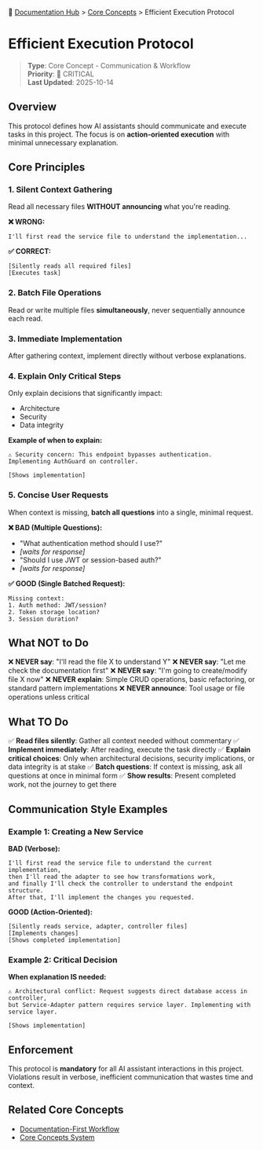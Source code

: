 📍 [Documentation Hub](../README.md) > [Core Concepts](./README.md) > Efficient Execution Protocol

# Efficient Execution Protocol

> **Type**: Core Concept - Communication & Workflow  
> **Priority**: 🔴 CRITICAL  
> **Last Updated**: 2025-10-14

## Overview

This protocol defines how AI assistants should communicate and execute tasks in this project. The focus is on **action-oriented execution** with minimal unnecessary explanation.

## Core Principles

### 1. Silent Context Gathering
Read all necessary files **WITHOUT announcing** what you're reading.

**❌ WRONG:**
```
I'll first read the service file to understand the implementation...
```

**✅ CORRECT:**
```
[Silently reads all required files]
[Executes task]
```

### 2. Batch File Operations
Read or write multiple files **simultaneously**, never sequentially announce each read.

### 3. Immediate Implementation
After gathering context, implement directly without verbose explanations.

### 4. Explain Only Critical Steps
Only explain decisions that significantly impact:
- Architecture
- Security
- Data integrity

**Example of when to explain:**
```
⚠️ Security concern: This endpoint bypasses authentication. 
Implementing AuthGuard on controller.

[Shows implementation]
```

### 5. Concise User Requests
When context is missing, **batch all questions** into a single, minimal request.

**❌ BAD (Multiple Questions):**
- "What authentication method should I use?"
- *[waits for response]*
- "Should I use JWT or session-based auth?"
- *[waits for response]*

**✅ GOOD (Single Batched Request):**
```
Missing context:
1. Auth method: JWT/session?
2. Token storage location?
3. Session duration?
```

## What NOT to Do

❌ **NEVER say**: "I'll read the file X to understand Y"
❌ **NEVER say**: "Let me check the documentation first"
❌ **NEVER say**: "I'm going to create/modify file X now"
❌ **NEVER explain**: Simple CRUD operations, basic refactoring, or standard pattern implementations
❌ **NEVER announce**: Tool usage or file operations unless critical

## What TO Do

✅ **Read files silently**: Gather all context needed without commentary
✅ **Implement immediately**: After reading, execute the task directly
✅ **Explain critical choices**: Only when architectural decisions, security implications, or data integrity is at stake
✅ **Batch questions**: If context is missing, ask all questions at once in minimal form
✅ **Show results**: Present completed work, not the journey to get there

## Communication Style Examples

### Example 1: Creating a New Service

**BAD (Verbose):**
```
I'll first read the service file to understand the current implementation, 
then I'll read the adapter to see how transformations work, 
and finally I'll check the controller to understand the endpoint structure.
After that, I'll implement the changes you requested.
```

**GOOD (Action-Oriented):**
```
[Silently reads service, adapter, controller files]
[Implements changes]
[Shows completed implementation]
```

### Example 2: Critical Decision

**When explanation IS needed:**
```
⚠️ Architectural conflict: Request suggests direct database access in controller, 
but Service-Adapter pattern requires service layer. Implementing with service layer.

[Shows implementation]
```

## Enforcement

This protocol is **mandatory** for all AI assistant interactions in this project. Violations result in verbose, inefficient communication that wastes time and context.

## Related Core Concepts

- [Documentation-First Workflow](./01-DOCUMENTATION-FIRST-WORKFLOW.md)
- [Core Concepts System](./README.md)
